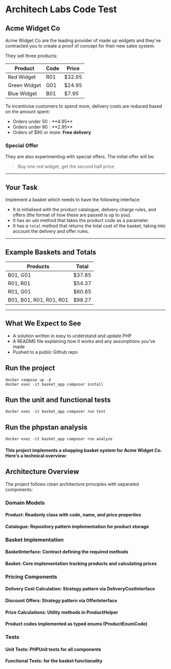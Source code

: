 # Architech Labs Code Test

## Acme Widget Co

Acme Widget Co are the leading provider of made up widgets and they’ve contracted you to create a proof of concept for their new sales system.

They sell three products:

| Product       | Code | Price  |
|---------------|------|--------|
| Red Widget    | R01  | $32.95 |
| Green Widget  | G01  | $24.95 |
| Blue Widget   | B01  | $7.95  |

To incentivise customers to spend more, delivery costs are reduced based on the amount spent:

- Orders under $50: **$4.95**
- Orders under $90: **$2.95**
- Orders of $90 or more: **Free delivery**

### Special Offer

They are also experimenting with special offers. The initial offer will be:

> Buy one red widget, get the second half price

---

## Your Task

Implement a basket which needs to have the following interface:

- It is initialised with the product catalogue, delivery charge rules, and offers (the format of how these are passed is up to you).
- It has an `add` method that takes the product code as a parameter.
- It has a `total` method that returns the total cost of the basket, taking into account the delivery and offer rules.

---

## Example Baskets and Totals

| Products                 | Total   |
|--------------------------|---------|
| B01, G01                 | $37.85  |
| R01, R01                 | $54.37  |
| R01, G01                 | $60.85  |
| B01, B01, R01, R01, R01  | $98.27  |

---

## What We Expect to See

- A solution written in easy to understand and update PHP
- A README file explaining how it works and any assumptions you’ve made
- Pushed to a public Github repo


## Run the project
```
docker compose up -d
docker exec -it basket_app composer install
```

## Run the unit and functional tests
```
docker exec -it basket_app composer run test
```

## Run the phpstan analysis
```
docker exec -it basket_app composer run analyze
```


#### This project implements a shopping basket system for Acme Widget Co. Here's a technical overview:


## Architecture Overview
The project follows clean architecture principles with separated components:


### Domain Models
#### Product: Readonly class with code, name, and price properties
#### Catalogue: Repository pattern implementation for product storage

### Basket Implementation
#### BasketInterface: Contract defining the required methods
#### Basket: Core implementation tracking products and calculating prices

### Pricing Components
#### Delivery Cost Calculation: Strategy pattern via DeliveryCostInterface
#### Discount Offers: Strategy pattern via OfferInterface
#### Price Calculations: Utility methods in ProductHelper
#### Product codes implemented as typed enums (ProductEnumCode)

### Tests
#### Unit Tests: PHPUnit tests for all components
#### Functional Tests: for the basket functionality
